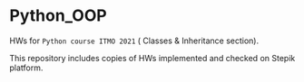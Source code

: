 # Python_OOP

HWs for `Python course ITMO 2021` ( Classes & Inheritance section).

This repository includes copies of HWs implemented and checked on Stepik platform.
